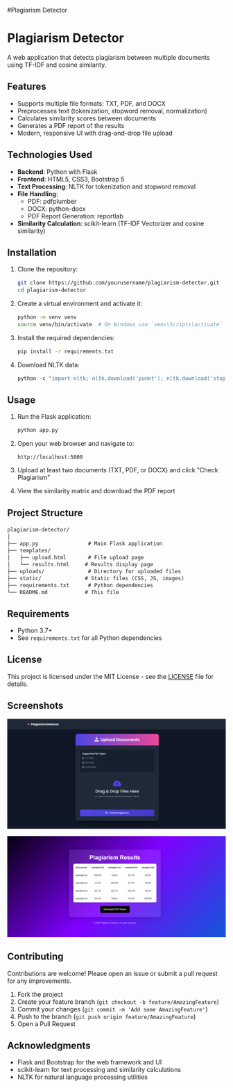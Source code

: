 #Plagiarism Detector
# Plagiarism Detector

A web application that detects plagiarism between multiple documents using TF-IDF and cosine similarity.

## Features

- Supports multiple file formats: TXT, PDF, and DOCX
- Preprocesses text (tokenization, stopword removal, normalization)
- Calculates similarity scores between documents
- Generates a PDF report of the results
- Modern, responsive UI with drag-and-drop file upload

## Technologies Used

- **Backend**: Python with Flask
- **Frontend**: HTML5, CSS3, Bootstrap 5
- **Text Processing**: NLTK for tokenization and stopword removal
- **File Handling**:
  - PDF: pdfplumber
  - DOCX: python-docx
  - PDF Report Generation: reportlab
- **Similarity Calculation**: scikit-learn (TF-IDF Vectorizer and cosine similarity)

## Installation

1. Clone the repository:
   ```bash
   git clone https://github.com/yourusername/plagiarism-detector.git
   cd plagiarism-detector
   ```

2. Create a virtual environment and activate it:
   ```bash
   python -m venv venv
   source venv/bin/activate  # On Windows use `venv\Scripts\activate`
   ```

3. Install the required dependencies:
   ```bash
   pip install -r requirements.txt
   ```

4. Download NLTK data:
   ```python
   python -c "import nltk; nltk.download('punkt'); nltk.download('stopwords')"
   ```

## Usage

1. Run the Flask application:
   ```bash
   python app.py
   ```

2. Open your web browser and navigate to:
   ```
   http://localhost:5000
   ```

3. Upload at least two documents (TXT, PDF, or DOCX) and click "Check Plagiarism"

4. View the similarity matrix and download the PDF report

## Project Structure

```
plagiarism-detector/
│
├── app.py                # Main Flask application
├── templates/
│   ├── upload.html       # File upload page
│   └── results.html     # Results display page
├── uploads/              # Directory for uploaded files
├── static/              # Static files (CSS, JS, images)
├── requirements.txt      # Python dependencies
└── README.md            # This file
```

## Requirements

- Python 3.7+
- See `requirements.txt` for all Python dependencies

## License

This project is licensed under the MIT License - see the [LICENSE](LICENSE) file for details.

## Screenshots

![Upload Page](screenshots/upload.png)


![Results Page](screenshots/results.png)


## Contributing

Contributions are welcome! Please open an issue or submit a pull request for any improvements.

1. Fork the project
2. Create your feature branch (`git checkout -b feature/AmazingFeature`)
3. Commit your changes (`git commit -m 'Add some AmazingFeature'`)
4. Push to the branch (`git push origin feature/AmazingFeature`)
5. Open a Pull Request

## Acknowledgments

- Flask and Bootstrap for the web framework and UI
- scikit-learn for text processing and similarity calculations
- NLTK for natural language processing utilities